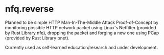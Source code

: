 # nfq.reverse

Planned to be simple HTTP Man-In-The-Middle Attack Proof-of-Concept by monitoring possible HTTP network packet using Linux's Netfilter (provided by Rust Library nfq), dropping the packet and forging a new one using PCap (provided by Rust Library pnet).

Currently used as self-learned education/research and under development.